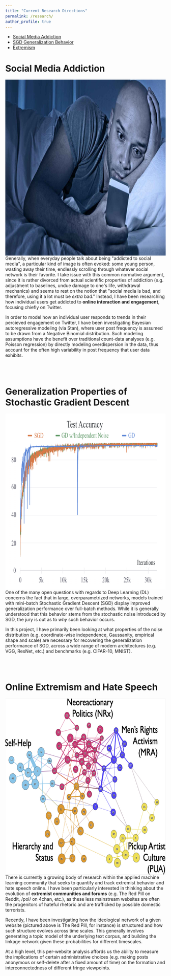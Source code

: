 ```yaml
---
title: "Current Research Directions"
permalink: /research/
author_profile: true
---
```

* [Social Media Addiction](#social-media-addiction)
* [SGD Generalization Behavior](#generalization-properties-of-stochastic-gradient-descent)
* [Extremism](#online-extremism-and-hate-speech)


# Social Media Addiction
<img src="/sma.jpeg"
     alt="stock sma photo"
     style="float: left; margin-right: 10px;"
     height=550px
     width=750px/>


Generally, when everyday people talk about being "addicted to social media", a particular kind of image is often evoked: some young person, wasting away their time, endlessly scrolling through whatever social network is their favorite. I take issue with this common normative argument, since it is rather divorced from actual scientific properties of addiction (e.g. adjustment to baselines, undue damage to one's life, withdrawal mechanics) and seems to rest on the notion that "social media is bad, and therefore, using it a lot must be *extra* bad." Instead, I have been researching how individual users get addicted to **online interaction and engagement**, focusing chiefly on Twitter.

In order to model how an individual user responds to trends in their percieved engagement on Twitter, I have been investigating Bayesian autoregressive modeling (via Stan), where user post frequency is assumed to be drawn from a Negative Binomial distribution. Such modeling assumptions have the benefit over traditional count-data analyses (e.g. Poisson regression) by directly modeling overdispersion in the data, thus account for the often high variability in post frequency that user data exhibits.

<br/><br/>

# Generalization Properties of Stochastic Gradient Descent
<img src="/sgd.png"
     alt="sgd resnet"
     style="float: left; margin-right: 10px;"
     height=550px
     width=750px/>


One of the many open questions with regards to Deep Learning (DL) concerns the fact that in large, overparametrized networks, models trained with mini-batch Stochastic Gradient Descent (SGD) display improved generalization performance over full-batch methods. While it is generally understood that this behavior stems from the stochastic noise introduced by SGD, the jury is out as to *why* such behavior occurs. 

In this project, I have primarily been looking at what properties of the noise distribution (e.g. coordinate-wise independence, Gaussanity, empirical shape and scale) are necessary for recovering the generalization performance of SGD, across a wide range of modern architectures (e.g. VGG, ResNet, etc.) and benchmarks (e.g. CIFAR-10, MNIST).

<br/><br/>

# Online Extremism and Hate Speech
<img src="/xtm.png"
     alt="Ideological Network on The Red Pill subreddit"
     style="float: left; margin-right: 10px;"
     height=550px
     width=750px/>

There is currently a growing body of research within the applied machine learning community that seeks to quantify and track extremist behavior and hate speech online. I have been particularly interested in thinking about the evolution of **extremist communities and forums** (e.g. The Red Pill on Reddit, /pol/ on 4chan, etc.), as these less mainstream websites are often the progenitors of hateful rhetoric and are trafficked by possible domestic terrorists.

Recently, I have been investigating how the ideological network of a given website (pictured above is The Red Pill, for instance) is structured and how such structure evolves across time scales. This generally involves generating a topic model of the underlying text corpus, and building the linkage network given these probabilities for different timescales.

At a high level, this per-website analysis affords us the ability to measure the implications of certain administrative choices (e.g. making posts anonymous or self-delete after a fixed amount of time) on the formation and interconnectedness of different fringe viewpoints.